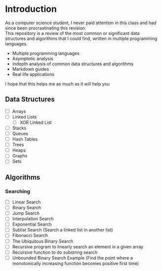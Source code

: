# Introduction

As a computer science student, I never paid attention in this class and had since been procrastinating this revision.  
This repository is a review of the most common or significant data structures and algorithms that I could find, written in multiple programming languages.

- Multiple programming languages
- Asymptotic analysis
- Indepth analysis of common data structures and algorithms
- Markdown guides
- Real life applications

I hope that this helps me as much as it will help you

## Data Structures

- [ ] Arrays
- [ ] Linked Lists
  - [ ] XOR Linked List
- [ ] Stacks
- [ ] Queues
- [ ] Hash Tables
- [ ] Trees
- [ ] Heaps
- [ ] Graphs
- [ ] Sets

## Algorithms

### Searching

- [ ] Linear Search
- [ ] Binary Search
- [ ] Jump Search
- [ ] Interpolation Search
- [ ] Exponential Search
- [ ] Sublist Search (Search a linked list in another list)
- [ ] Fibonacci Search
- [ ] The Ubiquitous Binary Search
- [ ] Recursive program to linearly search an element in a given array
- [ ] Recursive function to do substring search
- [ ] Unbounded Binary Search Example (Find the point where a monotonically increasing function becomes positive first time)
